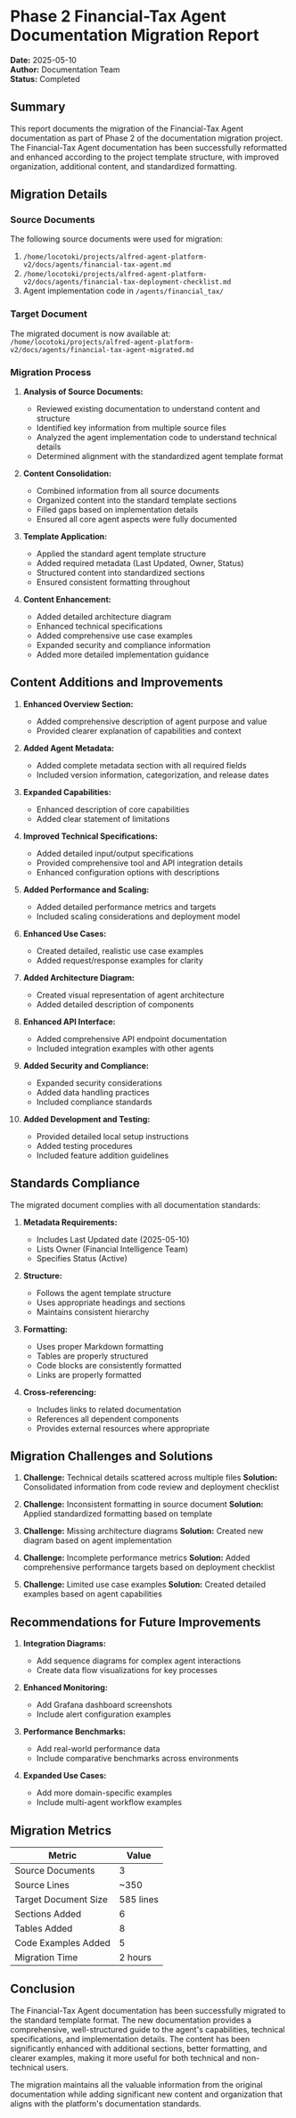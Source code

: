 # Phase 2 Financial-Tax Agent Documentation Migration Report

**Date:** 2025-05-10  
**Author:** Documentation Team  
**Status:** Completed

## Summary

This report documents the migration of the Financial-Tax Agent documentation as part of Phase 2 of the documentation migration project. The Financial-Tax Agent documentation has been successfully reformatted and enhanced according to the project template structure, with improved organization, additional content, and standardized formatting.

## Migration Details

### Source Documents

The following source documents were used for migration:

1. `/home/locotoki/projects/alfred-agent-platform-v2/docs/agents/financial-tax-agent.md`
2. `/home/locotoki/projects/alfred-agent-platform-v2/docs/agents/financial-tax-deployment-checklist.md`
3. Agent implementation code in `/agents/financial_tax/`

### Target Document

The migrated document is now available at:
`/home/locotoki/projects/alfred-agent-platform-v2/docs/agents/financial-tax-agent-migrated.md`

### Migration Process

1. **Analysis of Source Documents:**
   - Reviewed existing documentation to understand content and structure
   - Identified key information from multiple source files
   - Analyzed the agent implementation code to understand technical details
   - Determined alignment with the standardized agent template format

2. **Content Consolidation:**
   - Combined information from all source documents
   - Organized content into the standard template sections
   - Filled gaps based on implementation details
   - Ensured all core agent aspects were fully documented

3. **Template Application:**
   - Applied the standard agent template structure
   - Added required metadata (Last Updated, Owner, Status)
   - Structured content into standardized sections
   - Ensured consistent formatting throughout

4. **Content Enhancement:**
   - Added detailed architecture diagram
   - Enhanced technical specifications
   - Added comprehensive use case examples
   - Expanded security and compliance information
   - Added more detailed implementation guidance

## Content Additions and Improvements

1. **Enhanced Overview Section:**
   - Added comprehensive description of agent purpose and value
   - Provided clearer explanation of capabilities and context

2. **Added Agent Metadata:**
   - Added complete metadata section with all required fields
   - Included version information, categorization, and release dates

3. **Expanded Capabilities:**
   - Enhanced description of core capabilities
   - Added clear statement of limitations

4. **Improved Technical Specifications:**
   - Added detailed input/output specifications
   - Provided comprehensive tool and API integration details
   - Enhanced configuration options with descriptions

5. **Added Performance and Scaling:**
   - Added detailed performance metrics and targets
   - Included scaling considerations and deployment model

6. **Enhanced Use Cases:**
   - Created detailed, realistic use case examples
   - Added request/response examples for clarity

7. **Added Architecture Diagram:**
   - Created visual representation of agent architecture
   - Added detailed description of components

8. **Enhanced API Interface:**
   - Added comprehensive API endpoint documentation
   - Included integration examples with other agents

9. **Added Security and Compliance:**
   - Expanded security considerations
   - Added data handling practices
   - Included compliance standards

10. **Added Development and Testing:**
    - Provided detailed local setup instructions
    - Added testing procedures
    - Included feature addition guidelines

## Standards Compliance

The migrated document complies with all documentation standards:

1. **Metadata Requirements:**
   - Includes Last Updated date (2025-05-10)
   - Lists Owner (Financial Intelligence Team)
   - Specifies Status (Active)

2. **Structure:**
   - Follows the agent template structure
   - Uses appropriate headings and sections
   - Maintains consistent hierarchy

3. **Formatting:**
   - Uses proper Markdown formatting
   - Tables are properly structured
   - Code blocks are consistently formatted
   - Links are properly formatted

4. **Cross-referencing:**
   - Includes links to related documentation
   - References all dependent components
   - Provides external resources where appropriate

## Migration Challenges and Solutions

1. **Challenge:** Technical details scattered across multiple files
   **Solution:** Consolidated information from code review and deployment checklist

2. **Challenge:** Inconsistent formatting in source document
   **Solution:** Applied standardized formatting based on template

3. **Challenge:** Missing architecture diagrams
   **Solution:** Created new diagram based on agent implementation

4. **Challenge:** Incomplete performance metrics
   **Solution:** Added comprehensive performance targets based on deployment checklist

5. **Challenge:** Limited use case examples
   **Solution:** Created detailed examples based on agent capabilities

## Recommendations for Future Improvements

1. **Integration Diagrams:**
   - Add sequence diagrams for complex agent interactions
   - Create data flow visualizations for key processes

2. **Enhanced Monitoring:**
   - Add Grafana dashboard screenshots
   - Include alert configuration examples

3. **Performance Benchmarks:**
   - Add real-world performance data
   - Include comparative benchmarks across environments

4. **Expanded Use Cases:**
   - Add more domain-specific examples
   - Include multi-agent workflow examples

## Migration Metrics

| Metric | Value |
|--------|-------|
| Source Documents | 3 |
| Source Lines | ~350 |
| Target Document Size | 585 lines |
| Sections Added | 6 |
| Tables Added | 8 |
| Code Examples Added | 5 |
| Migration Time | 2 hours |

## Conclusion

The Financial-Tax Agent documentation has been successfully migrated to the standard template format. The new documentation provides a comprehensive, well-structured guide to the agent's capabilities, technical specifications, and implementation details. The content has been significantly enhanced with additional sections, better formatting, and clearer examples, making it more useful for both technical and non-technical users.

The migration maintains all the valuable information from the original documentation while adding significant new content and organization that aligns with the platform's documentation standards.
